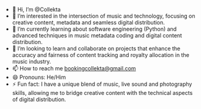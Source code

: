 - 👋 Hi, I’m @Collekta
- 👀 I’m interested in the intersection of music and technology, focusing on creative content, metadata and seamless digital distribution.
- 🌱 I’m currently learning about software engineering (Python) and advanced techniques in music metadata coding and digital content distribution.
- 💞️ I’m looking to learn and collaborate on projects that enhance the accuracy and fairness of content tracking and royalty allocation in the music industry.
- 📫 How to reach me bookingcollekta@gmail.com
- 😄 Pronouns: He/Him
- ⚡ Fun fact: I have a unique blend of music, live sound and photography skills, allowing me to bridge creative content with the technical aspects of digital distribution.

<!---
Collekta/Collekta is a ✨ special ✨ repository because its `README.md` (this file) appears on your GitHub profile.
You can click the Preview link to take a look at your changes.
--->
